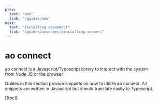 ```yaml
---
prev:
  text: "aos"
  link: "/guides/aos"
next:
  text: "Installing aoconnect"
  link: "/guides/aoconnect/installing-connect"
---
```


# ao connect

ao connect is a Javascript/Typescript library to interact with the system from Node JS or the browser.

Guides in this section provide snippets on how to utilize ao connect. All snippets are written in Javascript but should translate easily to Typescript.

[[toc]]
